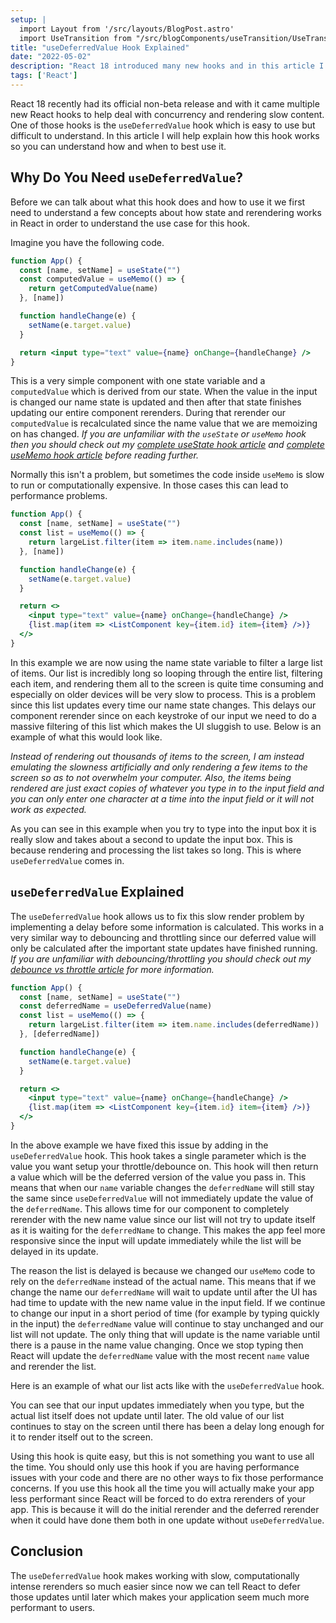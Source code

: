 ```yaml
---
setup: |
  import Layout from '/src/layouts/BlogPost.astro'
  import UseTransition from "/src/blogComponents/useTransition/UseTransition.jsx"
title: "useDeferredValue Hook Explained"
date: "2022-05-02"
description: "React 18 introduced many new hooks and in this article I will be talking about useDeferredValue."
tags: ['React']
---
```


React 18 recently had its official non-beta release and with it came multiple new React hooks to help deal with concurrency and rendering slow content. One of those hooks is the `useDeferredValue` hook which is easy to use but difficult to understand. In this article I will help explain how this hook works so you can understand how and when to best use it.

## Why Do You Need `useDeferredValue`?

Before we can talk about what this hook does and how to use it we first need to understand a few concepts about how state and rerendering works in React in order to understand the use case for this hook.

Imagine you have the following code.
```jsx
function App() {
  const [name, setName] = useState("")
  const computedValue = useMemo(() => {
    return getComputedValue(name)
  }, [name])

  function handleChange(e) {
    setName(e.target.value)
  }

  return <input type="text" value={name} onChange={handleChange} />
}
```
This is a very simple component with one state variable and a `computedValue` which is derived from our state. When the value in the input is changed our name state is updated and then after that state finishes updating our entire component rerenders. During that rerender our `computedValue` is recalculated since the name value that we are memoizing on has changed. *If you are unfamiliar with the `useState` or `useMemo` hook then you should check out my [complete useState hook article](/2020-04/use-state) and [complete useMemo hook article](/2020-05/memoization-in-react#usememo) before reading further.*

Normally this isn't a problem, but sometimes the code inside `useMemo` is slow to run or computationally expensive. In those cases this can lead to performance problems.
```jsx {3-5,13}
function App() {
  const [name, setName] = useState("")
  const list = useMemo(() => {
    return largeList.filter(item => item.name.includes(name))
  }, [name])

  function handleChange(e) {
    setName(e.target.value)
  }

  return <>
    <input type="text" value={name} onChange={handleChange} />
    {list.map(item => <ListComponent key={item.id} item={item} />)}
  </>
}
```
In this example we are now using the name state variable to filter a large list of items. Our list is incredibly long so looping through the entire list, filtering each item, and rendering them all to the screen is quite time consuming and especially on older devices will be very slow to process. This is a problem since this list updates every time our name state changes. This delays our component rerender since on each keystroke of our input we need to do a massive filtering of this list which makes the UI sluggish to use. Below is an example of what this would look like.

*Instead of rendering out thousands of items to the screen, I am instead emulating the slowness artificially and only rendering a few items to the screen so as to not overwhelm your computer. Also, the items being rendered are just exact copies of whatever you type in to the input field and you can only enter one character at a time into the input field or it will not work as expected.*

<UseTransition client:load withoutHook />

As you can see in this example when you try to type into the input box it is really slow and takes about a second to update the input box. This is because rendering and processing the list takes so long. This is where `useDeferredValue` comes in.

## `useDeferredValue` Explained

The `useDeferredValue` hook allows us to fix this slow render problem by implementing a delay before some information is calculated. This works in a very similar way to debouncing and throttling since our deferred value will only be calculated after the important state updates have finished running. *If you are unfamiliar with debouncing/throttling you should check out my [debounce vs throttle article](/2022-03/debounce-vs-throttle) for more information.*
```jsx {3,5-6}
function App() {
  const [name, setName] = useState("")
  const deferredName = useDeferredValue(name)
  const list = useMemo(() => {
    return largeList.filter(item => item.name.includes(deferredName))
  }, [deferredName])

  function handleChange(e) {
    setName(e.target.value)
  }

  return <>
    <input type="text" value={name} onChange={handleChange} />
    {list.map(item => <ListComponent key={item.id} item={item} />)}
  </>
}
```
In the above example we have fixed this issue by adding in the `useDeferredValue` hook. This hook takes a single parameter which is the value you want setup your throttle/debounce on. This hook will then return a value which will be the deferred version of the value you pass in. This means that when our `name` variable changes the `deferredName` will still stay the same since `useDeferredValue` will not immediately update the value of the `deferredName`. This allows time for our component to completely rerender with the new name value since our list will not try to update itself as it is waiting for the `deferredName` to change. This makes the app feel more responsive since the input will update immediately while the list will be delayed in its update.

The reason the list is delayed is because we changed our `useMemo` code to rely on the `deferredName` instead of the actual name. This means that if we change the name our `deferredName` will wait to update until after the UI has had time to update with the new name value in the input field. If we continue to change our input in a short period of time (for example by typing quickly in the input) the `deferredName` value will continue to stay unchanged and our list will not update. The only thing that will update is the name variable until there is a pause in the name value changing. Once we stop typing then React will update the `deferredName` value with the most recent `name` value and rerender the list.

Here is an example of what our list acts like with the `useDeferredValue` hook.

<UseTransition client:load withoutLoading />

You can see that our input updates immediately when you type, but the actual list itself does not update until later. The old value of our list continues to stay on the screen until there has been a delay long enough for it to render itself out to the screen.

Using this hook is quite easy, but this is not something you want to use all the time. You should only use this hook if you are having performance issues with your code and there are no other ways to fix those performance concerns. If you use this hook all the time you will actually make your app less performant since React will be forced to do extra rerenders of your app. This is because it will do the initial rerender and the deferred rerender when it could have done them both in one update without `useDeferredValue`.

## Conclusion

The `useDeferredValue` hook makes working with slow, computationally intense rerenders so much easier since now we can tell React to defer those updates until later which makes your application seem much more performant to users.